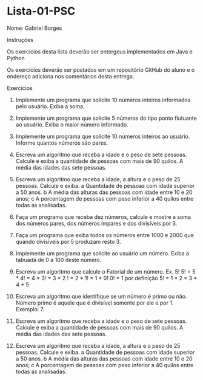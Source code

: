 # Lista-01-PSC
 
 Nome: Gabriel Borges


Instruções

 

Os exercícios desta lista deverão ser entergeus implementados em Java e Python

Os exercícios deverão ser postados em um repositório GitHub do aluno e o endereço adiciona nos comentários desta entrega. 

 

Exercícios

1. Implemente um programa que solicite 10 números inteiros informados pelo usuário. Exiba a soma.
2. Implemente um programa que solicite 5 números do tipo ponto flutuante ao usuário. Exiba o maior número informado.
3. Implemente um programa que solicite 10 números inteiros ao usuário. Informe quantos números são pares.
4. Escreva um algoritmo que receba a idade e o peso de sete pessoas. Calcule e exiba a quantidade de pessoas com mais de 90 quilos.
A média das idades das sete pessoas.
5. Escreva um algoritmo que receba a idade, a altura e o peso de 25 pessoas. Calcule e exiba.
a Quantidade de pessoas com idade superior a 50 anos.
b A média das alturas das pessoas com idade entre 10 e 20 anos;
c A porcentagem de pessoas com peso inferior a 40 quilos entre todas as analisadas.

6. Faça um programa que receba dez números, calcule e mostre a soma dos números pares, dos números ímpares e dos divisíveis por 3.
7. Faça um programa que exiba todos os números entre 1000 e 2000 que quando divisíveis por 5 produzam resto 3.
8. Implemente um programa que solicite ao usuário um número. Exiba a tabuada de 0 a 100 deste número.
9. Escreva um algoritmo que calcule o Fatorial de um número.
Ex. 5!
5! = 5 * 4! = 4 * 3! = 3 * 2 ! = 2 * 1! = 1 * 0!
0! = 1 por definição
5! = 1 * 2 * 3 * 4 * 5
10. Escreva um algoritmo que identifique se um número é primo ou não. Número primo é aquele que é divisível somente por ele e por 1. Exemplo: 7.


11. Escreva um algoritmo que receba a idade e o peso de sete pessoas. Calcule e exiba a quantidade de pessoas com mais de 90 quilos.
A média das idades das sete pessoas.


12. Escreva um algoritmo que receba a idade, a altura e o peso de 25 pessoas. Calcule e exiba.
a Quantidade de pessoas com idade superior a 50 anos.
b A média das alturas das pessoas com idade entre 10 e 20 anos;
c A porcentagem de pessoas com peso inferior a 40 quilos entre todas as analisadas.
